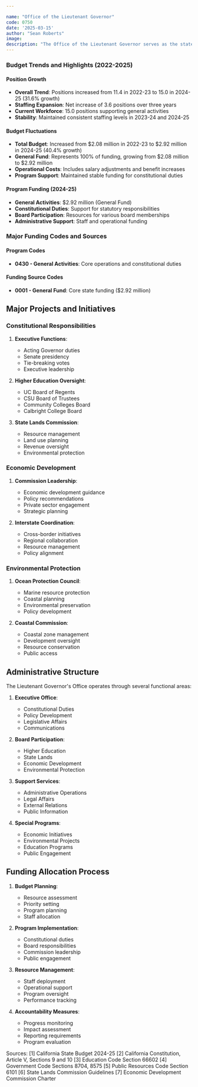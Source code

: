 ```yaml
---

name: "Office of the Lieutenant Governor"
code: 0750
date: '2025-03-15'
author: "Sean Roberts"
image: 
description: "The Office of the Lieutenant Governor serves as the state's second-highest executive officer, with constitutional duties including Acting Governor, President of the Senate, and key roles on various state boards and commissions."
---
```


### Budget Trends and Highlights (2022-2025)

#### Position Growth
- **Overall Trend**: Positions increased from 11.4 in 2022-23 to 15.0 in 2024-25 (31.6% growth)
- **Staffing Expansion**: Net increase of 3.6 positions over three years
- **Current Workforce**: 15.0 positions supporting general activities
- **Stability**: Maintained consistent staffing levels in 2023-24 and 2024-25

#### Budget Fluctuations
- **Total Budget**: Increased from $2.08 million in 2022-23 to $2.92 million in 2024-25 (40.4% growth)
- **General Fund**: Represents 100% of funding, growing from $2.08 million to $2.92 million
- **Operational Costs**: Includes salary adjustments and benefit increases
- **Program Support**: Maintained stable funding for constitutional duties

#### Program Funding (2024-25)
- **General Activities**: $2.92 million (General Fund)
- **Constitutional Duties**: Support for statutory responsibilities
- **Board Participation**: Resources for various board memberships
- **Administrative Support**: Staff and operational funding

### Major Funding Codes and Sources

#### Program Codes
- **0430 - General Activities**: Core operations and constitutional duties

#### Funding Source Codes
- **0001 - General Fund**: Core state funding ($2.92 million)

## Major Projects and Initiatives

### Constitutional Responsibilities

1. **Executive Functions**:
   - Acting Governor duties
   - Senate presidency
   - Tie-breaking votes
   - Executive leadership

2. **Higher Education Oversight**:
   - UC Board of Regents
   - CSU Board of Trustees
   - Community Colleges Board
   - Calbright College Board

3. **State Lands Commission**:
   - Resource management
   - Land use planning
   - Revenue oversight
   - Environmental protection

### Economic Development

1. **Commission Leadership**:
   - Economic development guidance
   - Policy recommendations
   - Private sector engagement
   - Strategic planning

2. **Interstate Coordination**:
   - Cross-border initiatives
   - Regional collaboration
   - Resource management
   - Policy alignment

### Environmental Protection

1. **Ocean Protection Council**:
   - Marine resource protection
   - Coastal planning
   - Environmental preservation
   - Policy development

2. **Coastal Commission**:
   - Coastal zone management
   - Development oversight
   - Resource conservation
   - Public access

## Administrative Structure

The Lieutenant Governor's Office operates through several functional areas:

1. **Executive Office**:
   - Constitutional Duties
   - Policy Development
   - Legislative Affairs
   - Communications

2. **Board Participation**:
   - Higher Education
   - State Lands
   - Economic Development
   - Environmental Protection

3. **Support Services**:
   - Administrative Operations
   - Legal Affairs
   - External Relations
   - Public Information

4. **Special Programs**:
   - Economic Initiatives
   - Environmental Projects
   - Education Programs
   - Public Engagement

## Funding Allocation Process

1. **Budget Planning**:
   - Resource assessment
   - Priority setting
   - Program planning
   - Staff allocation

2. **Program Implementation**:
   - Constitutional duties
   - Board responsibilities
   - Commission leadership
   - Public engagement

3. **Resource Management**:
   - Staff deployment
   - Operational support
   - Program oversight
   - Performance tracking

4. **Accountability Measures**:
   - Progress monitoring
   - Impact assessment
   - Reporting requirements
   - Program evaluation

Sources:
[1] California State Budget 2024-25
[2] California Constitution, Article V, Sections 9 and 10
[3] Education Code Section 66602
[4] Government Code Sections 8704, 8575
[5] Public Resources Code Section 6101
[6] State Lands Commission Guidelines
[7] Economic Development Commission Charter 